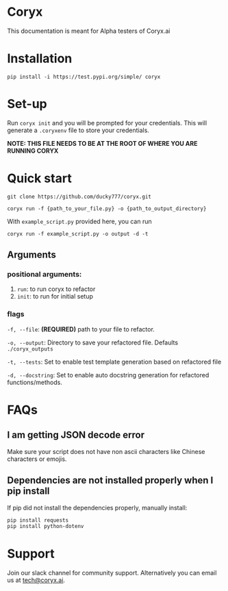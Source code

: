 # Coryx

This documentation is meant for Alpha testers of Coryx.ai

# Installation
`pip install -i https://test.pypi.org/simple/ coryx`

# Set-up
Run `coryx init` and you will be prompted for your credentials. This will generate a `.coryxenv` file to store your credentials. 

**NOTE: THIS FILE NEEDS TO BE AT THE ROOT OF WHERE YOU ARE RUNNING CORYX**

# Quick start 
`git clone https://github.com/ducky777/coryx.git`

`coryx run -f {path_to_your_file.py} -o {path_to_output_directory}`

With `example_script.py` provided here, you can run

`coryx run -f example_script.py -o output -d -t`

## Arguments
### positional arguments:
  1. `run`: to run coryx to refactor
  2. `init`: to run for initial setup

### flags

`-f, --file`: **(REQUIRED)** path to your file to refactor.

`-o, --output`: Directory to save your refactored file. Defaults `./coryx_outputs`

`-t, --tests`: Set to enable test template generation based on refactored file

`-d, --docstring`: Set to enable auto docstring generation for refactored functions/methods.

# FAQs
## I am getting JSON decode error
Make sure your script does not have non ascii characters like Chinese characters or emojis.

## Dependencies are not installed properly when I pip install
If pip did not install the dependencies properly, manually install:
```sh
pip install requests
pip install python-dotenv
```

# Support
Join our slack channel for community support. Alternatively you can email us at tech@coryx.ai.

